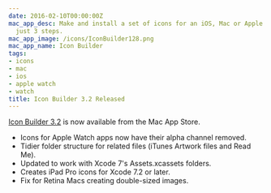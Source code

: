 ```yaml
---
date: 2016-02-10T00:00:00Z
mac_app_desc: Make and install a set of icons for an iOS, Mac or Apple Watch app in
  just 3 steps.
mac_app_image: /icons/IconBuilder128.png
mac_app_name: Icon Builder
tags:
- icons
- mac
- ios
- apple watch
- watch
title: Icon Builder 3.2 Released
---
```


[Icon Builder 3.2][1] is now available from the Mac App Store.

* Icons for Apple Watch apps now have their alpha channel removed.
* Tidier folder structure for related files (iTunes Artwork files and Read Me).
* Updated to work with Xcode 7's Assets.xcassets folders.
* Creates iPad Pro icons for Xcode 7.2 or later.
* Fix for Retina Macs creating double-sized images.

[1]: http://itunes.apple.com/app/icon-builder/id552293482
